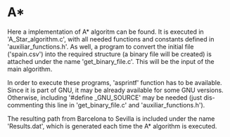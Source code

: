 # A*

Here a implementation of A* algoritm can be found. It is executed in 'A_Star_algorithm.c', with all needed functions and constants defined in 'auxiliar_functions.h'. As well, a program to convert the initial file ('spain.csv') into the required structure (a binary file will be created) is attached under the name 'get_binary_file.c'. This will be the input of the main algorithm.

In order to execute these programs, 'asprintf' function has to be available. Since it is part of GNU, it may be already available for some GNU versions. Otherwise, including '#define _GNU_SOURCE' may be needed (just dis-commenting this line in 'get_binary_file.c' and 'auxiliar_functions.h').

The resulting path from Barcelona to Sevilla is included under the name 'Results.dat', which is generated each time the A* algorithm is executed.
